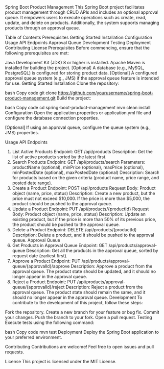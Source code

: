 Spring Boot Product Management
This Spring Boot project facilitates product management through CRUD APIs and includes an optional approval queue. It empowers users to execute operations such as create, read, update, and delete on products. Additionally, the system supports managing products through an approval queue.

Table of Contents
Prerequisites
Getting Started
Installation
Configuration
Usage
API Endpoints
Approval Queue
Development
Testing
Deployment
Contributing
License
Prerequisites
Before commencing, ensure that the following prerequisites are met:

Java Development Kit (JDK) 8 or higher is installed.
Apache Maven is installed for building the project.
[Optional] A database (e.g., MySQL, PostgreSQL) is configured for storing product data.
[Optional] A configured approval queue system (e.g., JMS) if the approval queue feature is intended for use.
Getting Started
Installation
Clone the repository:

bash
Copy code
git clone https://github.com/yourusername/spring-boot-product-management.git
Build the project:

bash
Copy code
cd spring-boot-product-management
mvn clean install
Configuration
Open the application.properties or application.yml file and configure the database connection properties.

[Optional] If using an approval queue, configure the queue system (e.g., JMS) properties.

Usage
API Endpoints
1. List Active Products
   Endpoint: GET /api/products
   Description: Get the list of active products sorted by the latest first.
2. Search Products
   Endpoint: GET /api/products/search
   Parameters: productName (optional), minPrice (optional), maxPrice (optional), minPostedDate (optional), maxPostedDate (optional)
   Description: Search for products based on the given criteria (product name, price range, and posted date range).
3. Create a Product
   Endpoint: POST /api/products
   Request Body: Product object (name, price, status)
   Description: Create a new product, but the price must not exceed $10,000. If the price is more than $5,000, the product should be pushed to the approval queue.
4. Update a Product
   Endpoint: PUT /api/products/{productId}
   Request Body: Product object (name, price, status)
   Description: Update an existing product, but if the price is more than 50% of its previous price, the product should be pushed to the approval queue.
5. Delete a Product
   Endpoint: DELETE /api/products/{productId}
   Description: Delete a product, and it should be pushed to the approval queue.
   Approval Queue
1. Get Products in Approval Queue
   Endpoint: GET /api/products/approval-queue
   Description: Get all the products in the approval queue, sorted by request date (earliest first).
2. Approve a Product
   Endpoint: PUT /api/products/approval-queue/{approvalId}/approve
   Description: Approve a product from the approval queue. The product state should be updated, and it should no longer appear in the approval queue.
3. Reject a Product
   Endpoint: PUT /api/products/approval-queue/{approvalId}/reject
   Description: Reject a product from the approval queue. The product state should remain the same, and it should no longer appear in the approval queue.
   Development
   To contribute to the development of this project, follow these steps:

Fork the repository.
Create a new branch for your feature or bug fix.
Commit your changes.
Push the branch to your fork.
Open a pull request.
Testing
Execute tests using the following command:

bash
Copy code
mvn test
Deployment
Deploy the Spring Boot application to your preferred environment.

Contributing
Contributions are welcome! Feel free to open issues and pull requests.

License
This project is licensed under the MIT License.